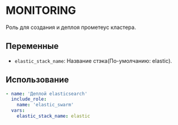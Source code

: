 MONITORING
==================
Роль для создания и деплоя прометеус кластера.

Переменные
----------

* `elastic_stack_name`: Название стэка(По-умолчанию: elastic).

Использование
-------------

```yaml
- name: 'Деплой elasticsearch'
  include_role:
    name: 'elastic_swarm'
  vars:
    elastic_stack_name: elastic
```